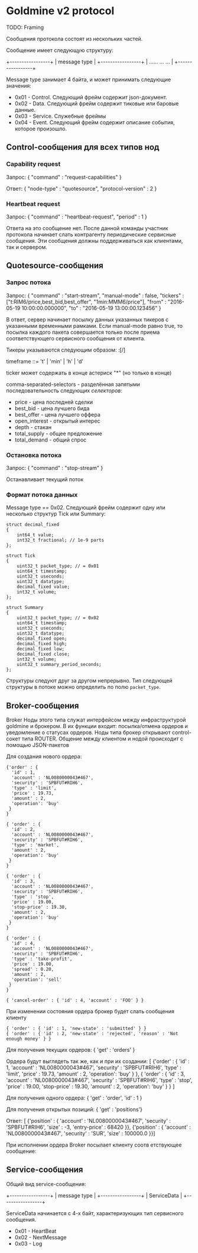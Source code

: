 
Goldmine v2 protocol
====================

TODO: Framing

Сообщения протокола состоят из нескольких частей.

Сообщение имеет следующую структуру:

+-----------------+
| message type    |
+-----------------+
| ...... ... ...  |
+-----------------+

Message type занимает 4 байта, и может принимать следующие значения:

 * 0x01 - Control. Следующий фрейм содержит json-документ.
 * 0x02 - Data. Следующий фрейм содержит тиковые или баровые данные.
 * 0x03 - Service. Служебные фреймы
 * 0x04 - Event. Следующий фрейм содержит описание события, которое произошло.

Control-сообщения для всех типов нод
------------------------------------

### Capability request

Запрос:
    {
        "command" : "request-capabilities"
    }

Ответ:
    {
        "node-type" : "quotesource",
        "protocol-version" : 2
    }

### Heartbeat request
Запрос:
    {
        "command" : "heartbeat-request",
        "period" : 1
    }

Ответа на это сообщение нет. После данной команды участник протокола начинает слать контрагенту периодические
сервисные сообщения. Эти сообщения должны поддерживаться как клиентами, так и сервером.

Quotesource-сообщения
---------------------

### Запрос потока

Запрос:
    {
        "command" : "start-stream",
        "manual-mode" : false,
        "tickers" : ["t:RIM6/price,best_bid,best_offer", "1min:MMM6/price"],
        "from" : "2016-05-19 10:00:00.000000",
        "to" : "2016-05-19 13:00:00.123456"
    }

В ответ, сервер начинает посылку данных указанных тикеров с указанными временными рамками.
Если manual-mode равно true, то посылка каждого пакета совершается только после приема соответствующего
сервисного сообщения от клиента.

Тикеры указываются следующим образом:
<timeframe>:<ticker>[/<comma-separated-selectors>]

timeframe ::= 't' | <int-number> 'min' | <int-number> 'h' | <int-number> 'd'

ticker может содержать в конце астериск "\*" (но только в конце)

comma-separated-selectors - разделённая запятыми последовательность следующих *селекторов*:

 * price - цена последней сделки
 * best\_bid - цена лучшего бида
 * best\_offer - цена лучшего оффера
 * open\_interest - открытый интерес
 * depth - стакан
 * total\_supply - общее предложение
 * total\_demand - общий спрос

### Остановка потока

Запрос:
    {
        "command" : "stop-stream"
    }

Останавливает текущий поток

### Формат потока данных
Message type == 0x02.
Следующий фрейм содержит одну или несколько структур Tick или Summary:


	struct decimal_fixed
	{
		int64_t value;
		int32_t fractional; // 1e-9 parts
    };

	struct Tick
	{
		uint32_t packet_type; // = 0x01
		uint64_t timestamp;
		uint32_t useconds;
		uint32_t datatype;
		decimal_fixed value;
		int32_t volume;
	};

	struct Summary
	{
		uint32_t packet_type; // = 0x02
		uint64_t timestamp;
		uint32_t useconds;
		uint32_t datatype;
		decimal_fixed open;
		decimal_fixed high;
		decimal_fixed low;
		decimal_fixed close;
		int32_t volume;
		uint32_t summary_period_seconds;
	};

Структуры следуют друг за другом непрерывно. Тип следующей структуры в потоке можно определить по
полю `packet_type`.

Broker-сообщения
----------------

Broker
Ноды этого типа служат интерфейсом между инфраструктурой goldmine и брокером. В их функции входит: посылка/отмена ордеров и уведомление о статусах ордеров.
Ноды типа брокер открывают control-сокет типа ROUTER. Общение между клиентом и нодой происходит с помощью JSON-пакетов

Для создания нового ордера:

    {'order' : {
      'id' : 1,
      'account' : 'NL0080000043#467',
      'security' : 'SPBFUT#RIH6',
      'type' : 'limit',
      'price' : 19.73,
      'amount' : 2,
      'operation': 'buy'
     }
    }

    { 'order' : {
      'id' : 2,
      'account' : 'NL0080000043#467',
      'security' : 'SPBFUT#RIH6',
      'type' : 'market',
      'amount' : 2,
      'operation': 'buy'
     }
    }

    { 'order' : {
      'id' : 3,
      'account' : 'NL0080000043#467',
      'security' : 'SPBFUT#RIH6',
      'type' : 'stop',
      'price' : 19.00,
      'stop-price' : 19.30,
      'amount' : 2,
      'operation': 'buy'
     }
    }

    { 'order' : {
      'id' : 4,
      'account' : 'NL0080000043#467',
      'security' : 'SPBFUT#RIH6',
      'type' : 'take-profit',
      'price' : 19.00,
      'spread' : 0.20,
      'amount' : 2,
      'operation': 'sell'
     }
    }

    { 'cancel-order' : { 'id' : 4, 'account' : 'FOO' } }

При изменении состояния ордера брокер будет слать сообщения клиенту

    { 'order' : { 'id' : 1, 'new-state' : 'submitted' } }
    { 'order' : { 'id' : 2, 'new-state' : 'rejected', 'reason' : 'Not enough money' } }


Для получения текущих ордеров:
    { 'get' : 'orders' }

Ордера будут выглядеть так же, как и при их создании:
    [ {'order' : {
      'id' : 1,
      'account' : 'NL0080000043#467',
      'security' : 'SPBFUT#RIH6',
      'type' : 'limit',
      'price' : 19.73,
      'amount' : 2,
      'operation': 'buy'
     }
    },
    { 'order' : {
      'id' : 3,
      'account' : 'NL0080000043#467',
      'security' : 'SPBFUT#RIH6',
      'type' : 'stop',
      'price' : 19.00,
      'stop-price' : 19.30,
      'amount' : 2,
      'operation': 'buy'
     }
    } ]


Для получения одного ордера:
    { 'get' : 'order',
      'id' : 1
    }


Для получения открытых позиций:
    { 'get' : 'positions'}

Ответ:
    [ {'position' : { 'account' : 'NL0080000043#467',
                      'security' : 'SPBFUT#RIH6',
                      'size' : -3,
                      'entry-price' : 68420
    }},
      {'position' : { 'account' : 'NL0080000043#467',
                      'security' : 'SUR',
                      'size' : 100000.0
    }}]

При исполнении ордера Broker посылает клиенту соотв	етствующее сообщение:


Service-сообщения
-----------------

Общий вид service-сообщения:

+-----------------+
| message type    |
+-----------------+
| ServiceData     |
+-----------------+

ServiceData начинается с 4-х байт, характеризующих тип сервисного сообщения.

 * 0x01 - HeartBeat 
 * 0x02 - NextMessage
 * 0x03 - Log

